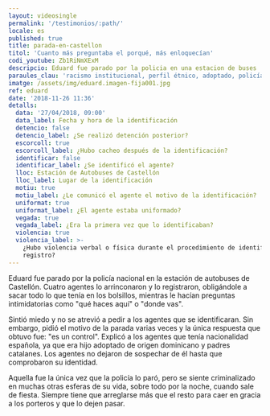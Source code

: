 ```yaml
---
layout: videosingle
permalink: '/testimonios/:path/'
locale: es
published: true
title: parada-en-castellon
titol: 'Cuanto más preguntaba el porqué, más enloquecían'
codi_youtube: Zb1RiNmXExM
descripcio: Eduard fue parado por la policia en una estacion de buses
paraules_clau: 'racismo institucional, perfil étnico, adoptado, policía, '
imatge: /assets/img/eduard.imagen-fija001.jpg
ref: eduard
date: '2018-11-26 11:36'
detalls:
  data: '27/04/2018, 09:00'
  data_label: Fecha y hora de la identificación
  detencio: false
  detencio_label: ¿Se realizó detención posterior?
  escorcoll: true
  escorcoll_label: ¿Hubo cacheo después de la identificación?
  identificar: false
  identificar_label: ¿Se identificó el agente?
  lloc: Estación de Autobuses de Castellón
  lloc_label: Lugar de la identificación
  motiu: true
  motiu_label: ¿Le comunicó el agente el motivo de la identificación?
  uniformat: true
  uniformat_label: ¿El agente estaba uniformado?
  vegada: true
  vegada_label: ¿Era la primera vez que lo identificaban?
  violencia: true
  violencia_label: >-
    ¿Hubo violencia verbal o física durante el procedimiento de identificación y
    registro?
---
```

Eduard fue parado por la policía nacional en la estación de autobuses de Castellón. Cuatro agentes lo arrinconaron y lo registraron, obligándole a sacar todo lo que tenía en los bolsillos, mientras le hacían preguntas intimidatorias como "qué haces aquí" o "donde vas". 

Sintió miedo y no se atrevió a pedir a los agentes que se identificaran. Sin embargo, pidió el motivo de la parada varias veces y la única respuesta que obtuvo fue: "es un control". Explicó a los agentes que tenía nacionalidad española, ya que era hijo adoptado de origen dominicano y padres catalanes. Los agentes no dejaron de sospechar de él hasta que comprobaron su identidad. 

Aquella fue la única vez que la policía lo paró, pero se siente criminalizado en muchas otras esferas de su vida, sobre todo por la noche, cuando sale de fiesta. Siempre tiene que arreglarse más que el resto para caer en gracia a los porteros y que lo dejen pasar.
